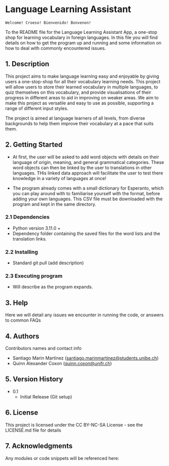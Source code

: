 # Language Learning Assistant 
    Welcome! Croeso! Bienvenido! Bonvenon!
To the README file for the Language Learning Assistant App, a one-stop shop for learning vocabulary in foreign languages. In this file you will find details on how to get the program up and running and some information on how to deal with commonly encountered issues. 

## 1. Description

This project aims to make language learning easy and enjoyable by giving users a one-stop-shop for all their vocabulary learning needs. This project will allow users to store their learned vocabulary in multiple languages, to quiz themselves on this vocabulary, and provide visualisations of their progress in different areas to aid in improving on weaker areas. We aim to make this project as versatile and easy to use as possible, supporting a range of different input styles. 

The project is aimed at language learners of all levels, from diverse backgrounds to help them improve their vocabulary at a pace that suits them. 


## 2. Getting Started

* At first, the user will be asked to add word objects with details on their language of origin, meaning, and general grammatical categories. These word objects can then be linked by the user to translations in other languages. THis linked data approach will facilitate the user to test there knowledge in a variety of languages at once!

* The program already comes with a small dictionary for Esperanto, which you can play around with to familiarise yourself with the format, before adding your own languages. This CSV file must be downloaded with the program and kept in the same directory. 

### 2.1 Dependencies

* Python version 3.11.0 + 
* Dependency folder containing the saved files for the word lists and the translation links. 

### 2.2 Installing

* Standard git pull (add description)

### 2.3 Executing program

* Will describe as the program expands. 


## 3. Help

Here we will detail any issues we encounter in running the code, or answers to common FAQs


## 4. Authors

Contributors names and contact info

* Santiago Marin Martinez (santiago.marinmartinez@students.unibe.ch)  
* Quinn Alexander Coxon   (quinn.coxon@unifr.ch)


## 5. Version History

* 0.1
    * Initial Release (Git setup)


## 6. License

This project is licensed under the CC BY-NC-SA License - see the LICENSE.md file for details


## 7. Acknowledgments

Any modules or code snippets will be referenced here:
